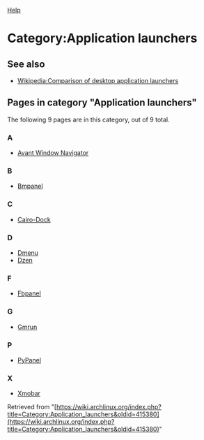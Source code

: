 [Help](//www.mediawiki.org/wiki/Special:MyLanguage/Help:Categories)

# Category:Application launchers

## See also

*   [Wikipedia:Comparison of desktop application launchers](https://en.wikipedia.org/wiki/Comparison_of_desktop_application_launchers "wikipedia:Comparison of desktop application launchers")

## Pages in category "Application launchers"

The following 9 pages are in this category, out of 9 total.

### A

*   [Avant Window Navigator](/index.php/Avant_Window_Navigator "Avant Window Navigator")

### B

*   [Bmpanel](/index.php/Bmpanel "Bmpanel")

### C

*   [Cairo-Dock](/index.php/Cairo-Dock "Cairo-Dock")

### D

*   [Dmenu](/index.php/Dmenu "Dmenu")
*   [Dzen](/index.php/Dzen "Dzen")

### F

*   [Fbpanel](/index.php/Fbpanel "Fbpanel")

### G

*   [Gmrun](/index.php/Gmrun "Gmrun")

### P

*   [PyPanel](/index.php/PyPanel "PyPanel")

### X

*   [Xmobar](/index.php/Xmobar "Xmobar")

Retrieved from "[https://wiki.archlinux.org/index.php?title=Category:Application_launchers&oldid=415380](https://wiki.archlinux.org/index.php?title=Category:Application_launchers&oldid=415380)"